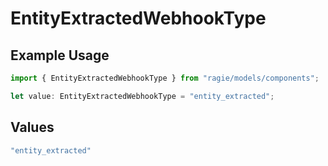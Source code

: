 # EntityExtractedWebhookType

## Example Usage

```typescript
import { EntityExtractedWebhookType } from "ragie/models/components";

let value: EntityExtractedWebhookType = "entity_extracted";
```

## Values

```typescript
"entity_extracted"
```